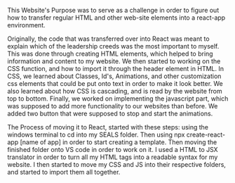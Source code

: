 This Website's Purpose was to serve as a challenge in order to figure out how to transfer regular HTML and other web-site elements into a react-app environment.

Originally, the code that was transferred over into React was meant to explain which of the leadership creeds was the most important to myself. This was done through creating HTML elements, which helped to bring information and content to my website. We then started to working on the CSS function, and how to import it through the header element in HTML. In CSS, we learned about Classes, Id's, Animations, and other customization css elements that could be put onto text in order to make it look better. We also learned about how CSS is cascading, and is read by the website from top to bottom. Finally, we worked on implementing the javascript part, which was supposed to add more functionality to our websites than before. We added two button that were supposed to stop and start the animations.

The Process of moving it to React, started with these steps: using the windows terminal to cd into my SEALS folder. Then using npx create-react-app [name of app] in order to start creating a template. Then moving the finished folder onto VS code in order to work on it. I used a HTML to JSX translator in order to turn all my HTML tags into a readable syntax for my website. I then started to move my CSS and JS into their respective folders, and started to import them all together. 